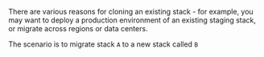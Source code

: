 

There are various reasons for cloning an existing stack - for example, you may want to deploy a production environment of an existing staging stack, or migrate across regions or data centers.

The scenario is to migrate stack `A` to a new stack called `B`

